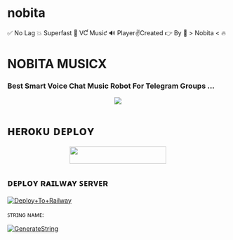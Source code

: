 # nobita
✅ No Lag 💥 Superfast 🌟 VƇ ️Musiƈ 🔊 Player✌️Created 👉 By 💞 > Nobita &lt; 🔥

# NOBITA MUSICX

### Best Smart Voice Chat Music Robot For Telegram Groups ...


<p align="center"><a href="https://t.me/NobitaShizuka07"><img src="https://te.legra.ph/file/ba422a1d72c869d0de296.jpg"></a></p>


# ʜᴇʀoᴋᴜ ᴅᴇᴘʟᴏʏ
<p align="center"><a href="https://heroku.com/deploy?template=https://github.com/NobitaShizuka07/NobitaMusicX"> <img src="https://img.shields.io/badge/Deploy%20To%20Heroku-grey?style=for-the-badge&logo=heroku" width="220" height="38.45"/></a></p>

## ᴅᴇᴘʟᴏʏ ʀᴀɪʟᴡᴀʏ ꜱᴇʀᴠᴇʀ </h4>

[![Deploy+To+Railway](https://railway.app/button.svg)](https://railway.app/new/template?template=https://github.com/NobitaShizuka07/NobitaMusicX&envs=SESSION_NAME,BOT_TOKEN,BOT_NAME,API_ID,API_HASH,SUDO_USERS,DURATION_LIMIT)


ꜱᴛʀɪɴɢ ɴᴀᴍᴇ:

[![GenerateString](https://img.shields.io/badge/repl.it-generateString-brown)](https://replit.com/@HEXOROP/eSportMusic)


